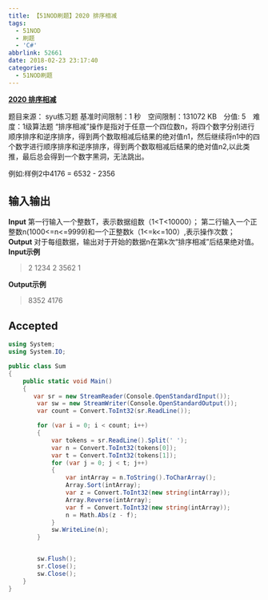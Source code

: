 ```yaml
---
title: 【51NOD刷题】2020 排序相减
tags:
  - 51NOD
  - 刷题
  - 'C#'
abbrlink: 52661
date: 2018-02-23 23:17:40
categories:
  - 51NOD刷题
---
```

[**2020 排序相减**](http://www.51nod.com/onlineJudge/questionCode.html#!problemId=2020)

题目来源： syu练习题
基准时间限制：1 秒&#8195;空间限制：131072 KB&#8195;分值: 5&#8195;难度：1级算法题
“排序相减”操作是指对于任意一个四位数n，将四个数字分别进行顺序排序和逆序排序，得到两个数取相减后结果的绝对值n1，然后继续将n1中的四个数字进行顺序排序和逆序排序，得到两个数取相减后结果的绝对值n2,以此类推，最后总会得到一个数字黑洞，无法跳出。
 
例如:样例2中4176 = 6532 - 2356
<!--more-->
## 输入输出
**Input**
第一行输入一个整数T，表示数据组数（1<T<10000）；
第二行输入一个正整数n(1000<=n<=9999)和一个正整数k（1<=k<=100）,表示操作次数；
**Output**
对于每组数据，输出对于开始的数据n在第k次“排序相减”后结果绝对值。
**Input示例**
> 2
1234 2
3562 1


**Output示例**
>8352
4176

## Accepted
```csharp
using System;
using System.IO;

public class Sum
{
    public static void Main()
    {
       var sr = new StreamReader(Console.OpenStandardInput());
        var sw = new StreamWriter(Console.OpenStandardOutput());
        var count = Convert.ToInt32(sr.ReadLine());

        for (var i = 0; i < count; i++)
        {
            var tokens = sr.ReadLine().Split(' ');
            var n = Convert.ToInt32(tokens[0]);
            var t = Convert.ToInt32(tokens[1]);
            for (var j = 0; j < t; j++)
            {
                var intArray = n.ToString().ToCharArray();
                Array.Sort(intArray);
                var z = Convert.ToInt32(new string(intArray));
                Array.Reverse(intArray);
                var f = Convert.ToInt32(new string(intArray));
                n = Math.Abs(z - f);
            }
            sw.WriteLine(n);
        }


        sw.Flush();
        sr.Close();
        sw.Close();
    }
}
```